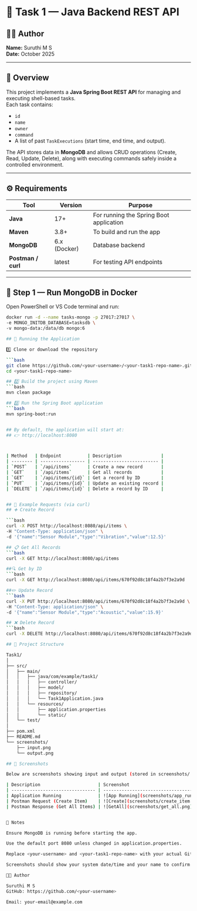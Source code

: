 # 🧩 Task 1 — Java Backend REST API

## 👩‍💻 Author
**Name:** Suruthi M S  
**Date:** October 2025  

---

## 📘 Overview
This project implements a **Java Spring Boot REST API** for managing and executing shell-based tasks.  
Each task contains:
- `id`
- `name`
- `owner`
- `command`
- A list of past `TaskExecutions` (start time, end time, and output).

The API stores data in **MongoDB** and allows CRUD operations (Create, Read, Update, Delete), along with executing commands safely inside a controlled environment.

---

## ⚙️ Requirements

| Tool | Version | Purpose |
|------|----------|----------|
| **Java** | 17+ | For running the Spring Boot application |
| **Maven** | 3.8+ | To build and run the app |
| **MongoDB** | 6.x (Docker) | Database backend |
| **Postman / curl** | latest | For testing API endpoints |

---

## 🐳 Step 1 — Run MongoDB in Docker

Open PowerShell or VS Code terminal and run:

```bash
docker run -d --name tasks-mongo -p 27017:27017 \
-e MONGO_INITDB_DATABASE=tasksdb \
-v mongo-data:/data/db mongo:6

## 🚀 Running the Application

1️⃣ Clone or download the repository

```bash
git clone https://github.com/<your-username>/<your-task1-repo-name>.git
cd <your-task1-repo-name>

## 2️⃣ Build the project using Maven
```bash
mvn clean package

## 3️⃣ Run the Spring Boot application
```bash
mvn spring-boot:run


## By default, the application will start at:
## 👉 http://localhost:8080



| Method   | Endpoint          | Description               |
| -------- | ----------------- | ------------------------- |
| `POST`   | `/api/items`      | Create a new record       |
| `GET`    | `/api/items`      | Get all records           |
| `GET`    | `/api/items/{id}` | Get a record by ID        |
| `PUT`    | `/api/items/{id}` | Update an existing record |
| `DELETE` | `/api/items/{id}` | Delete a record by ID     |


## 🧰 Example Requests (via curl)
## ➕ Create Record

```bash
curl -X POST http://localhost:8080/api/items \
-H "Content-Type: application/json" \
-d '{"name":"Sensor Module","type":"Vibration","value":12.5}'

## 📋 Get All Records
```bash
curl -X GET http://localhost:8080/api/items

##🔍 Get by ID
```bash
curl -X GET http://localhost:8080/api/items/670f92d8c18f4a2b7f3e2a9d

##✏️ Update Record
```bash
curl -X PUT http://localhost:8080/api/items/670f92d8c18f4a2b7f3e2a9d \
-H "Content-Type: application/json" \
-d '{"name":"Sensor Module","type":"Acoustic","value":15.9}'

## ❌ Delete Record
```bash
curl -X DELETE http://localhost:8080/api/items/670f92d8c18f4a2b7f3e2a9d

## 📂 Project Structure

Task1/
│
├── src/
│   ├── main/
│   │   ├── java/com/example/task1/
│   │   │   ├── controller/
│   │   │   ├── model/
│   │   │   ├── repository/
│   │   │   └── Task1Application.java
│   │   └── resources/
│   │       ├── application.properties
│   │       └── static/
│   └── test/
│
├── pom.xml
├── README.md
└── screenshots/
    ├── input.png
    └── output.png

## 📸 Screenshots

Below are screenshots showing input and output (stored in screenshots/ folder):

| Description                      | Screenshot                                  |
| -------------------------------- | ------------------------------------------- |
| Application Running              | ![App Running](screenshots/app_running.png) |
| Postman Request (Create Item)    | ![Create](screenshots/create_item.png)      |
| Postman Response (Get All Items) | ![GetAll](screenshots/get_all.png)          |


🧾 Notes

Ensure MongoDB is running before starting the app.

Use the default port 8080 unless changed in application.properties.

Replace <your-username> and <your-task1-repo-name> with your actual GitHub repo details.

Screenshots should show your system date/time and your name to confirm originality.

🧑‍💻 Author

Suruthi M S
GitHub: https://github.com/<your-username>

Email: your-email@example.com
